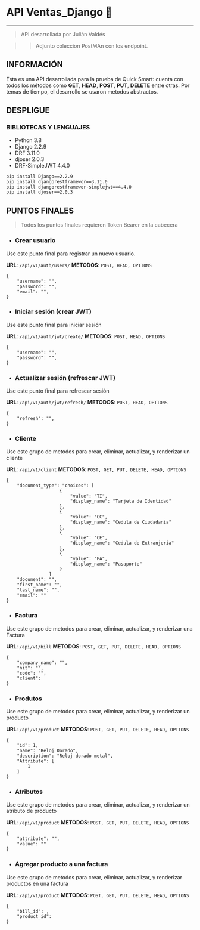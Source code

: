 # **API Ventas_Django 🏁**
___________________________________
>API desarrollada por Julián Valdés

>>Adjunto coleccion PostMAn con los endpoint.

## INFORMACIÓN

Esta es una API desarrollada para la prueba de Quick Smart: cuenta con todos los métodos como **GET**, **HEAD**, **POST**, **PUT**, **DELETE** entre otras. Por temas de tiempo, el desarrollo se usaron metodos abstractos.

## DESPLIGUE

### BIBLIOTECAS Y LENGUAJES
- Python 3.8
- Django 2.2.9
- DRF 3.11.0
- djoser 2.0.3
- DRF-SimpleJWT 4.4.0

```
pip install Django==2.2.9
pip install djangorestframewor==3.11.0
pip install djangorestframewor-simplejwt==4.4.0
pip install djoser==2.0.3
```

## PUNTOS FINALES
> Todos los puntos finales requieren Token Bearer en la cabecera

* ### Crear usuario
Use este punto final para registrar un nuevo usuario.

**URL**: ``/api/v1/auth/users/``
**METODOS**: ``POST, HEAD, OPTIONS`` 
```
{
    "username": "",
    "password": "",
    "email": "",
}
```

* ### Iniciar sesión (crear JWT)
Use este punto final para iniciar sesión

**URL**: ``/api/v1/auth/jwt/create/`` 
**METODOS**: ``POST, HEAD, OPTIONS`` 
```
{
    "username": "",
    "password": "",
}
```

* ### Actualizar sesión (refrescar JWT)
Use este punto final para refrescar sesión

**URL**: ``/api/v1/auth/jwt/refresh/`` 
**METODOS**: ``POST, HEAD, OPTIONS`` 
```
{
    "refresh": "",
}
```

* ### Cliente
Use este grupo de metodos para crear, eliminar, actualizar, y renderizar un cliente

**URL**: ``/api/v1/client`` 
**METODOS**: ``POST, GET, PUT, DELETE, HEAD, OPTIONS`` 
```
{
    "document_type": "choices": [
                    {
                        "value": "TI",
                        "display_name": "Tarjeta de Identidad"
                    },
                    {
                        "value": "CC",
                        "display_name": "Cedula de Ciudadania"
                    },
                    {
                        "value": "CE",
                        "display_name": "Cedula de Extranjeria"
                    },
                    {
                        "value": "PA",
                        "display_name": "Pasaporte"
                    }
                ]
    "document": "",
    "first_name": "",
    "last_name": "",
    "email": ""
}
```

* ### Factura
Use este grupo de metodos para crear, eliminar, actualizar, y renderizar una Factura

**URL**: ``/api/v1/bill`` 
**METODOS**: ``POST, GET, PUT, DELETE, HEAD, OPTIONS`` 
```
{
    "company_name": "",
    "nit": "",
    "code": "",
    "client": 
}
```
* ### Produtos
Use este grupo de metodos para crear, eliminar, actualizar, y renderizar un producto

**URL**: ``/api/v1/product`` 
**METODOS**: ``POST, GET, PUT, DELETE, HEAD, OPTIONS`` 
```
{
    "id": 1,
    "name": "Reloj Dorado",
    "description": "Reloj dorado metal",
    "Attribute": [
        1
    ]
}
```

* ### Atributos
Use este grupo de metodos para crear, eliminar, actualizar, y renderizar un atributo de producto

**URL**: ``/api/v1/product`` 
**METODOS**: ``POST, GET, PUT, DELETE, HEAD, OPTIONS`` 
```
{
    "attribute": "",
    "value": ""
}
```

* ### Agregar producto a una factura
Use este grupo de metodos para crear, eliminar, actualizar, y renderizar productos en una factura

**URL**: ``/api/v1/product`` 
**METODOS**: ``POST, GET, PUT, DELETE, HEAD, OPTIONS`` 
```
{
    "bill_id": ,
    "product_id": 
}
```




